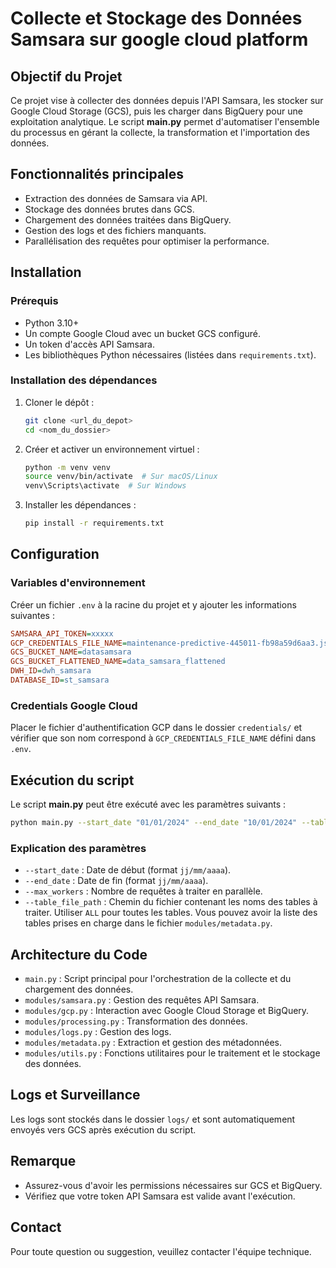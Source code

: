 # Collecte et Stockage des Données Samsara sur google cloud platform

## Objectif du Projet
Ce projet vise à collecter des données depuis l'API Samsara, les stocker sur Google Cloud Storage (GCS), puis les charger dans BigQuery pour une exploitation analytique. Le script **main.py** permet d'automatiser l'ensemble du processus en gérant la collecte, la transformation et l'importation des données.

## Fonctionnalités principales
- Extraction des données de Samsara via API.
- Stockage des données brutes dans GCS.
- Chargement des données traitées dans BigQuery.
- Gestion des logs et des fichiers manquants.
- Parallélisation des requêtes pour optimiser la performance.

## Installation
### Prérequis
- Python 3.10+
- Un compte Google Cloud avec un bucket GCS configuré.
- Un token d'accès API Samsara.
- Les bibliothèques Python nécessaires (listées dans `requirements.txt`).

### Installation des dépendances
1. Cloner le dépôt :
   ```bash
   git clone <url_du_depot>
   cd <nom_du_dossier>
   ```
2. Créer et activer un environnement virtuel :
   ```bash
   python -m venv venv
   source venv/bin/activate  # Sur macOS/Linux
   venv\Scripts\activate  # Sur Windows
   ```
3. Installer les dépendances :
   ```bash
   pip install -r requirements.txt
   ```

## Configuration
### Variables d'environnement
Créer un fichier `.env` à la racine du projet et y ajouter les informations suivantes :
```ini
SAMSARA_API_TOKEN=xxxxx
GCP_CREDENTIALS_FILE_NAME=maintenance-predictive-445011-fb98a59d6aa3.json
GCS_BUCKET_NAME=datasamsara
GCS_BUCKET_FLATTENED_NAME=data_samsara_flattened
DWH_ID=dwh_samsara  
DATABASE_ID=st_samsara
```

### Credentials Google Cloud
Placer le fichier d'authentification GCP dans le dossier `credentials/` et vérifier que son nom correspond à `GCP_CREDENTIALS_FILE_NAME` défini dans `.env`.

## Exécution du script
Le script **main.py** peut être exécuté avec les paramètres suivants :
```bash
python main.py --start_date "01/01/2024" --end_date "10/01/2024" --table_file_path tables.xlsx --max_workers 5
```

### Explication des paramètres
- `--start_date` : Date de début (format `jj/mm/aaaa`).
- `--end_date` : Date de fin (format `jj/mm/aaaa`).
- `--max_workers` : Nombre de requêtes à traiter en parallèle.
- `--table_file_path` : Chemin du fichier contenant les noms des tables à traiter. Utiliser `ALL` pour toutes les tables. Vous pouvez avoir la liste des tables prises en charge dans le fichier `modules/metadata.py`.

## Architecture du Code
- `main.py` : Script principal pour l'orchestration de la collecte et du chargement des données.
- `modules/samsara.py` : Gestion des requêtes API Samsara.
- `modules/gcp.py` : Interaction avec Google Cloud Storage et BigQuery.
- `modules/processing.py` : Transformation des données.
- `modules/logs.py` : Gestion des logs.
- `modules/metadata.py` : Extraction et gestion des métadonnées.
- `modules/utils.py` : Fonctions utilitaires pour le traitement et le stockage des données.

## Logs et Surveillance
Les logs sont stockés dans le dossier `logs/` et sont automatiquement envoyés vers GCS après exécution du script.

## Remarque
- Assurez-vous d'avoir les permissions nécessaires sur GCS et BigQuery.
- Vérifiez que votre token API Samsara est valide avant l'exécution.

## Contact
Pour toute question ou suggestion, veuillez contacter l'équipe technique.

